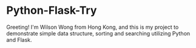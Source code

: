 # Python-Flask-Try

Greeting! I'm Wilson Wong from Hong Kong, and this is my project to demonstrate simple data structure, sorting and searching utilizing Python and Flask.
